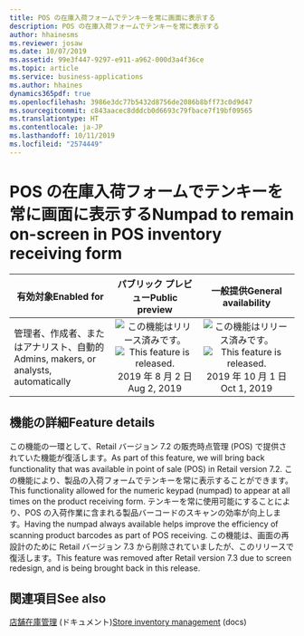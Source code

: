 ```yaml
---
title: POS の在庫入荷フォームでテンキーを常に画面に表示する
description: POS の在庫入荷フォームでテンキーを常に表示する
author: hhainesms
ms.reviewer: josaw
ms.date: 10/07/2019
ms.assetid: 99e3f447-9297-e911-a962-000d3a4f36ce
ms.topic: article
ms.service: business-applications
ms.author: hhaines
dynamics365pdf: true
ms.openlocfilehash: 3986e3dc77b5432d8756de2086b8bff73c0d9d47
ms.sourcegitcommit: c843aacec8dddcb0d6693c79fbace7f19bf09565
ms.translationtype: HT
ms.contentlocale: ja-JP
ms.lasthandoff: 10/11/2019
ms.locfileid: "2574449"
---
```

# <a name="numpad-to-remain-on-screen-in-pos-inventory-receiving-form"></a><span data-ttu-id="c739c-103">POS の在庫入荷フォームでテンキーを常に画面に表示する</span><span class="sxs-lookup"><span data-stu-id="c739c-103">Numpad to remain on-screen in POS inventory receiving form</span></span>


| <span data-ttu-id="c739c-104">有効対象</span><span class="sxs-lookup"><span data-stu-id="c739c-104">Enabled for</span></span>    |  <span data-ttu-id="c739c-105">パブリック プレビュー</span><span class="sxs-lookup"><span data-stu-id="c739c-105">Public preview</span></span> | <span data-ttu-id="c739c-106">一般提供</span><span class="sxs-lookup"><span data-stu-id="c739c-106">General availability</span></span> | 
| ---------- | :----------: |:----------: |
|<span data-ttu-id="c739c-107">管理者、作成者、またはアナリスト、自動的</span><span class="sxs-lookup"><span data-stu-id="c739c-107">Admins, makers, or analysts, automatically</span></span>|<span data-ttu-id="c739c-108">![この機能はリリース済みです。](/dynamics365-release-plan/media/green-checkmark.png "この機能はリリース済みです。")</span><span class="sxs-lookup"><span data-stu-id="c739c-108">![This feature is released.](/dynamics365-release-plan/media/green-checkmark.png "This feature is released.")</span></span> <span data-ttu-id="c739c-109">2019 年 8 月 2 日</span><span class="sxs-lookup"><span data-stu-id="c739c-109">Aug 2, 2019</span></span>| <span data-ttu-id="c739c-110">![この機能はリリース済みです。](/dynamics365-release-plan/media/green-checkmark.png "この機能はリリース済みです。")</span><span class="sxs-lookup"><span data-stu-id="c739c-110">![This feature is released.](/dynamics365-release-plan/media/green-checkmark.png "This feature is released.")</span></span> <span data-ttu-id="c739c-111">2019 年 10 月 1 日</span><span class="sxs-lookup"><span data-stu-id="c739c-111">Oct 1, 2019</span></span>|






## <a name="feature-details"></a><span data-ttu-id="c739c-112">機能の詳細</span><span class="sxs-lookup"><span data-stu-id="c739c-112">Feature details</span></span>
<!--feature detail start -->
<span data-ttu-id="c739c-113">この機能の一環として、Retail バージョン 7.2 の販売時点管理 (POS) で提供されていた機能が復活します。</span><span class="sxs-lookup"><span data-stu-id="c739c-113">As part of this feature, we will bring back functionality that was available in point of sale (POS) in Retail version 7.2.</span></span> <span data-ttu-id="c739c-114">この機能により、製品の入荷フォームでテンキーを常に表示することができます。</span><span class="sxs-lookup"><span data-stu-id="c739c-114">This functionality allowed for the numeric keypad (numpad) to appear at all times on the product receiving form.</span></span> <span data-ttu-id="c739c-115">テンキーを常に使用可能にすることにより、POS の入荷作業に含まれる製品バーコードのスキャンの効率が向上します。</span><span class="sxs-lookup"><span data-stu-id="c739c-115">Having the numpad always available helps improve the efficiency of scanning product barcodes as part of POS receiving.</span></span> <span data-ttu-id="c739c-116">この機能は、画面の再設計のために Retail バージョン 7.3 から削除されていましたが、このリリースで復活します。</span><span class="sxs-lookup"><span data-stu-id="c739c-116">This feature was removed after Retail version 7.3 due to screen redesign, and is being brought back in this release.</span></span>
<!--feature detail end -->










## <a name="see-also"></a><span data-ttu-id="c739c-117">関連項目</span><span class="sxs-lookup"><span data-stu-id="c739c-117">See also</span></span>

<span data-ttu-id="c739c-118">[店舗在庫管理](https://docs.microsoft.com/dynamics365/unified-operations/retail/work-with-store-inventory) (ドキュメント)</span><span class="sxs-lookup"><span data-stu-id="c739c-118">[Store inventory management](https://docs.microsoft.com/dynamics365/unified-operations/retail/work-with-store-inventory) (docs)</span></span>
